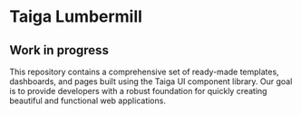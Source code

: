 # Taiga Lumbermill

## Work in progress

This repository contains a comprehensive set of ready-made templates, dashboards, and pages built using the Taiga UI
component library. Our goal is to provide developers with a robust foundation for quickly creating beautiful and
functional web applications.
